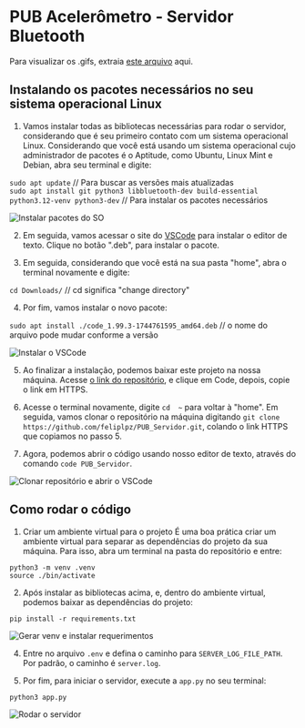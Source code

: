 # PUB Acelerômetro - Servidor Bluetooth

Para visualizar os .gifs, extraia [este arquivo](https://drive.google.com/file/d/17iuaz6CuGuShrBwceKWjnoN6XGb0ZeZD/view?usp=sharing) aqui.

## Instalando os pacotes necessários no seu sistema operacional Linux

1. Vamos instalar todas as bibliotecas necessárias para rodar o servidor, considerando que é seu primeiro contato com um sistema operacional Linux. Considerando que você está usando um sistema operacional cujo administrador de pacotes é o Aptitude, como Ubuntu, Linux Mint e Debian, abra seu terminal e digite:

`sudo apt update` // Para buscar as versões mais atualizadas  
`sudo apt install git python3 libbluetooth-dev build-essential python3.12-venv python3-dev` // Para instalar os pacotes necessários

![Instalar pacotes do SO](install_packages.gif)

2. Em seguida, vamos acessar o site do [VSCode](https://code.visualstudio.com) para instalar o editor de texto. Clique no botão ".deb", para instalar o pacote.

3. Em seguida, considerando que você está na sua pasta "home", abra o terminal novamente e digite:

`cd Downloads/` // cd significa "change directory"

4. Por fim, vamos instalar o novo pacote:

`sudo apt install ./code_1.99.3-1744761595_amd64.deb` // o nome do arquivo pode mudar conforme a versão

![Instalar o VSCode](install_vscode.gif)

5. Ao finalizar a instalação, podemos baixar este projeto na nossa máquina. Acesse [o link do repositório](https://github.com/feliplpz/PUB_Servidor), e clique em Code, depois, copie o link em HTTPS.

6. Acesse o terminal novamente, digite `cd  ~` para voltar à "home". Em seguida, vamos clonar o repositório na máquina digitando `git clone https://github.com/feliplpz/PUB_Servidor.git`, colando o link HTTPS que copiamos no passo 5.

7. Agora, podemos abrir o código usando nosso editor de texto, através do comando `code PUB_Servidor`.

![Clonar repositório e abrir o VSCode](clone_repo_open_code.gif)

## Como rodar o código

1. Criar um ambiente virtual para o projeto
   É uma boa prática criar um ambiente virtual para separar as dependências do projeto da sua máquina. Para isso, abra um terminal na pasta do repositório e entre:

```
python3 -m venv .venv 
source ./bin/activate
```

2. Após instalar as bibliotecas acima, e, dentro do ambiente virtual, podemos baixar as dependências do projeto:

`pip install -r requirements.txt`

![Gerar venv e instalar requerimentos](venv_install_reqs.gif)

4. Entre no arquivo `.env` e defina o caminho para `SERVER_LOG_FILE_PATH`. Por padrão, o caminho é `server.log`.

5. Por fim, para iniciar o servidor, execute a `app.py` no seu terminal:

`python3 app.py`

![Rodar o servidor](run_server.gif)
